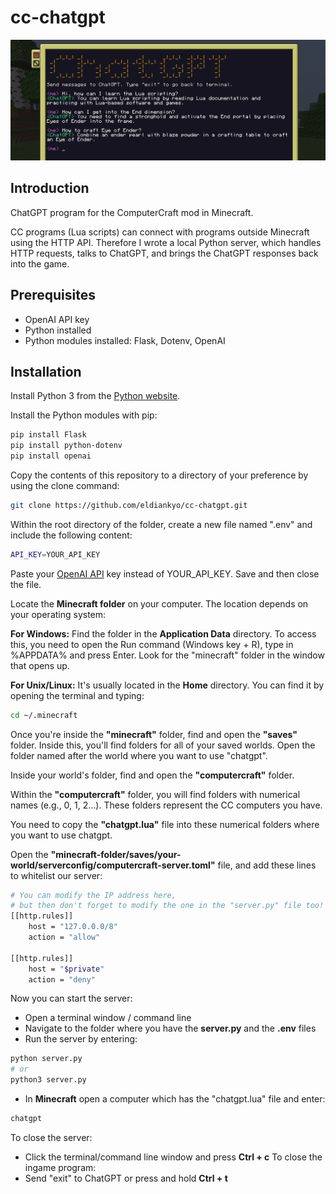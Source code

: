 # cc-chatgpt

![Cover Image](./cover.png)

## Introduction
  
ChatGPT program for the ComputerCraft mod in Minecraft.  
  
CC programs (Lua scripts) can connect with programs outside Minecraft using the HTTP API.
Therefore I wrote a local Python server, which handles HTTP requests, talks to ChatGPT, and brings the ChatGPT responses back into the game.
  
## Prerequisites
  
- OpenAI API key
- Python installed
- Python modules installed: Flask, Dotenv, OpenAI
  
## Installation
  
Install Python 3 from the [Python website](https://www.python.org/).  
  
Install the Python modules with pip:  
```bash
pip install Flask
pip install python-dotenv
pip install openai
```
  
Copy the contents of this repository to a directory of your preference by using the clone command:
```bash
git clone https://github.com/eldiankyo/cc-chatgpt.git
```
  
Within the root directory of the folder, create a new file named ".env" and include the following content:
```bash
API_KEY=YOUR_API_KEY
```
Paste your [OpenAI API](https://platform.openai.com/account/api-keys) key instead of YOUR_API_KEY. Save and then close the file.
  
Locate the **Minecraft folder** on your computer. The location depends on your operating system:  
  
**For Windows:** Find the folder in the **Application Data** directory. To access this, you need to open the Run command (Windows key + R), type in %APPDATA% and press Enter. Look for the "minecraft" folder in the window that opens up.  
  
**For Unix/Linux:** It's usually located in the **Home** directory. You can find it by opening the terminal and typing:
```bash
cd ~/.minecraft
```
  
Once you're inside the **"minecraft"** folder, find and open the **"saves"** folder. Inside this, you'll find folders for all of your saved worlds. Open the folder named after the world where you want to use "chatgpt".  
  
Inside your world's folder, find and open the **"computercraft"** folder.  
  
Within the **"computercraft"** folder, you will find folders with numerical names (e.g., 0, 1, 2...). These folders represent the CC computers you have.  
  
You need to copy the **"chatgpt.lua"** file into these numerical folders where you want to use chatgpt.  
  
  
Open the **"minecraft-folder/saves/your-world/serverconfig/computercraft-server.toml"** file, and add these lines to whitelist our server:  
  
```bash
# You can modify the IP address here,
# but then don't forget to modify the one in the "server.py" file too!
[[http.rules]]
	host = "127.0.0.0/8"
	action = "allow"
 
[[http.rules]]
	host = "$private"
	action = "deny"
```

Now you can start the server:
- Open a terminal window / command line
- Navigate to the folder where you have the **server.py** and the **.env** files
- Run the server by entering:
```bash
python server.py
# or
python3 server.py
```

- In **Minecraft** open a computer which has the "chatgpt.lua" file and enter:
```bash
chatgpt
```
To close the server:
  - Click the terminal/command line window and press **Ctrl + c**
To close the ingame program:
  - Send "exit" to ChatGPT or press and hold **Ctrl + t**
